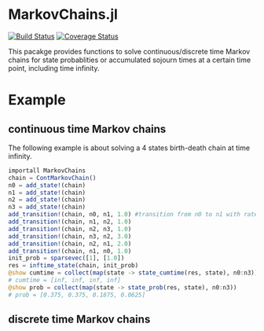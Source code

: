 # MarkovChains.jl

[![Build Status](https://travis-ci.org/wangnangg/MarkovChains.jl.svg?branch=master)](https://travis-ci.org/wangnangg/MarkovChains.jl)
[![Coverage Status](https://coveralls.io/repos/github/wangnangg/MarkovChains.jl/badge.svg?branch=master)](https://coveralls.io/github/wangnangg/MarkovChains.jl?branch=master)

This pacakge provides functions to solve continuous/discrete time Markov chains for state probablities or accumulated sojourn times at a certain time point, including time infinity.

# Example
## continuous time Markov chains

The following example is about solving a 4 states birth-death chain at time infinity.

```julia
importall MarkovChains
chain = ContMarkovChain()
n0 = add_state!(chain)
n1 = add_state!(chain)
n2 = add_state!(chain)
n3 = add_state!(chain)
add_transition!(chain, n0, n1, 1.0) #transition from n0 to n1 with rate = 1.0
add_transition!(chain, n1, n2, 1.0)
add_transition!(chain, n2, n3, 1.0)
add_transition!(chain, n3, n2, 3.0)
add_transition!(chain, n2, n1, 2.0)
add_transition!(chain, n1, n0, 1.0)
init_prob = sparsevec([1], [1.0])
res = inftime_state(chain, init_prob)
@show cumtime = collect(map(state -> state_cumtime(res, state), n0:n3))
# cumtime = [inf, inf, inf, inf]
@show prob = collect(map(state -> state_prob(res, state), n0:n3))
# prob = [0.375, 0.375, 0.1875, 0.0625]
```

## discrete time Markov chains
